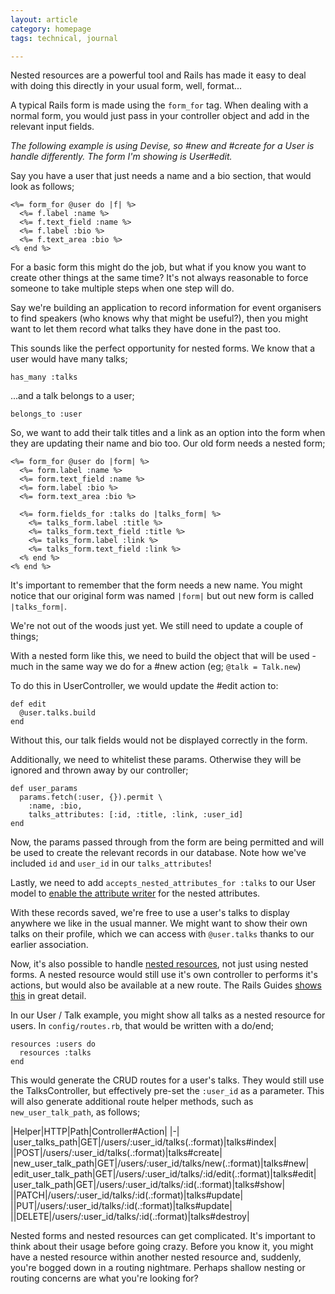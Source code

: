```yaml
---
layout: article
category: homepage
tags: technical, journal

---
```


Nested resources are a powerful tool and Rails has made it easy to deal with
doing this directly in your usual form, well, format...

A typical Rails form is made using the `form_for` tag. When dealing with a
normal form, you would just pass in your controller object and add in the
relevant input fields.

_The following example is using Devise, so #new and #create for a User is handle
differently. The form I'm showing is User#edit._

Say you have a user that just needs a name and a bio section, that would look as
follows;

```
<%= form_for @user do |f| %>
  <%= f.label :name %>
  <%= f.text_field :name %>
  <%= f.label :bio %>
  <%= f.text_area :bio %>
<% end %>
```

For a basic form this might do the job, but what if you know you want to create
other things at the same time? It's not always reasonable to force someone to
take multiple steps when one step will do.

Say we're building an application to record information for event organisers to
find speakers (who knows why that might be useful?), then you might want to let
them record what talks they have done in the past too.

This sounds like the perfect opportunity for nested forms.
We know that a user would have many talks;

```
has_many :talks
```

...and a talk belongs to a user;

```
belongs_to :user
```

So, we want to add their talk titles and a link as an option into the form when
they are updating their name and bio too. Our old form needs a nested form;

```
<%= form_for @user do |form| %>
  <%= form.label :name %>
  <%= form.text_field :name %>
  <%= form.label :bio %>
  <%= form.text_area :bio %>

  <%= form.fields_for :talks do |talks_form| %>
    <%= talks_form.label :title %>
    <%= talks_form.text_field :title %>
    <%= talks_form.label :link %>
    <%= talks_form.text_field :link %>
  <% end %>
<% end %>
```

It's important to remember that the form needs a new name. You might notice that
our original form was named `|form|` but out new form is called `|talks_form|`.

We're not out of the woods just yet. We still need to update a couple of things;

With a nested form like this, we need to build the object that will be used -
much in the same way we do for a #new action (eg; `@talk = Talk.new`)

To do this in UserController, we would update the #edit action to:

```
def edit
  @user.talks.build
end
```

Without this, our talk fields would not be displayed correctly in the form.

Additionally, we need to whitelist these params. Otherwise they will be ignored
and thrown away by our controller;

```
def user_params
  params.fetch(:user, {}).permit \
    :name, :bio,
    talks_attributes: [:id, :title, :link, :user_id]
end
```

Now, the params passed through from the form are being permitted and will be
used to create the relevant records in our database. Note how we've included
`id` and `user_id` in our `talks_attributes`!

Lastly, we need to add `accepts_nested_attributes_for :talks` to our User model
to [enable the attribute writer](https://api.rubyonrails.org/classes/ActiveRecord/NestedAttributes/ClassMethods.html)
for the nested attributes.

With these records saved, we're free to use a user's talks to display anywhere
we like in the usual manner. We might want to show their own talks on their
profile, which we can access with `@user.talks` thanks to our earlier
association.

Now, it's also possible to handle [nested resources](https://stackoverflow.com/questions/2034700/form-for-with-nested-resources),
not just using nested forms. A nested resource would still use it's own
controller to performs it's actions, but would also be available at a new route.
The Rails Guides [shows this](https://guides.rubyonrails.org/routing.html#nested-resources)
in great detail.

In our User / Talk example, you might show all talks as a nested resource for
users. In `config/routes.rb`, that would be written with a do/end;

```
resources :users do
  resources :talks
end
```

This would generate the CRUD routes for a user's talks. They would still use the
TalksController, but effectively pre-set the `:user_id` as a parameter. This
will also generate additional route helper methods, such as
`new_user_talk_path`, as follows;

|Helper|HTTP|Path|Controller#Action|
|-|
|user_talks_path|GET|/users/:user_id/talks(.:format)|talks#index|
||POST|/users/:user_id/talks(.:format)|talks#create|
|new_user_talk_path|GET|/users/:user_id/talks/new(.:format)|talks#new|
|edit_user_talk_path|GET|/users/:user_id/talks/:id/edit(.:format)|talks#edit|
|user_talk_path|GET|/users/:user_id/talks/:id(.:format)|talks#show|
||PATCH|/users/:user_id/talks/:id(.:format)|talks#update|
||PUT|/users/:user_id/talks/:id(.:format)|talks#update|
||DELETE|/users/:user_id/talks/:id(.:format)|talks#destroy|

Nested forms and nested resources can get complicated. It's important to think
about their usage before going crazy. Before you know it, you might have a
nested resource within another nested resource and, suddenly, you're bogged down
in a routing nightmare. Perhaps shallow nesting or routing concerns are what
you're looking for?

